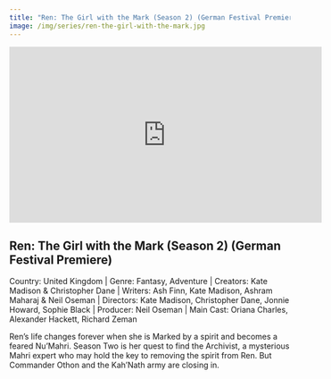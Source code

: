 ```yaml
---
title: "Ren: The Girl with the Mark (Season 2) (German Festival Premiere)"
image: /img/series/ren-the-girl-with-the-mark.jpg
---
```

<iframe width="560" height="315" src="https://www.youtube.com/embed/N5d16cUKqu0?si=Lr1S893MNasSTnTb" frameborder="0" allow="accelerometer; autoplay; encrypted-media; gyroscope; picture-in-picture" allowfullscreen></iframe>

## Ren: The Girl with the Mark (Season 2) (German Festival Premiere)  
Country: United Kingdom | Genre: Fantasy, Adventure | Creators: Kate Madison & Christopher Dane | Writers: Ash Finn, Kate Madison, Ashram Maharaj & Neil Oseman | Directors: Kate Madison, Christopher Dane, Jonnie Howard, Sophie Black | Producer: Neil Oseman | Main Cast: Oriana Charles, Alexander Hackett, Richard Zeman

Ren’s life changes forever when she is Marked by a spirit and becomes a feared Nu’Mahri. Season Two is her quest to find the Archivist, a mysterious Mahri expert who may hold the key to removing the spirit from Ren. But Commander Othon and the Kah’Nath army are closing in.
